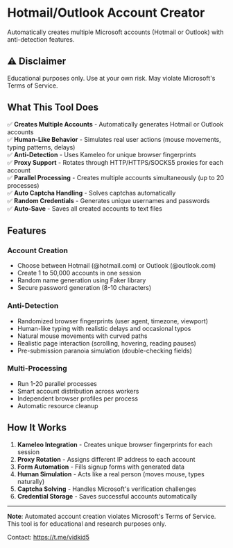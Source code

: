 # Hotmail/Outlook Account Creator

Automatically creates multiple Microsoft accounts (Hotmail or Outlook) with anti-detection features.

## ⚠️ Disclaimer

Educational purposes only. Use at your own risk. May violate Microsoft's Terms of Service.

## What This Tool Does

✅ **Creates Multiple Accounts** - Automatically generates Hotmail or Outlook accounts  
✅ **Human-Like Behavior** - Simulates real user actions (mouse movements, typing patterns, delays)  
✅ **Anti-Detection** - Uses Kameleo for unique browser fingerprints  
✅ **Proxy Support** - Rotates through HTTP/HTTPS/SOCKS5 proxies for each account  
✅ **Parallel Processing** - Creates multiple accounts simultaneously (up to 20 processes)  
✅ **Auto Captcha Handling** - Solves captchas automatically  
✅ **Random Credentials** - Generates unique usernames and passwords  
✅ **Auto-Save** - Saves all created accounts to text files  

## Features

### Account Creation
- Choose between Hotmail (@hotmail.com) or Outlook (@outlook.com)
- Create 1 to 50,000 accounts in one session
- Random name generation using Faker library
- Secure password generation (8-10 characters)

### Anti-Detection
- Randomized browser fingerprints (user agent, timezone, viewport)
- Human-like typing with realistic delays and occasional typos
- Natural mouse movements with curved paths
- Realistic page interaction (scrolling, hovering, reading pauses)
- Pre-submission paranoia simulation (double-checking fields)

### Multi-Processing
- Run 1-20 parallel processes
- Smart account distribution across workers
- Independent browser profiles per process
- Automatic resource cleanup

## How It Works

1. **Kameleo Integration** - Creates unique browser fingerprints for each session
2. **Proxy Rotation** - Assigns different IP address to each account
3. **Form Automation** - Fills signup forms with generated data
4. **Human Simulation** - Acts like a real person (moves mouse, types naturally)
5. **Captcha Solving** - Handles Microsoft's verification challenges
6. **Credential Storage** - Saves successful accounts automatically


---

**Note**: Automated account creation violates Microsoft's Terms of Service. This tool is for educational and research purposes only.

Contact: https://t.me/vidkid5
